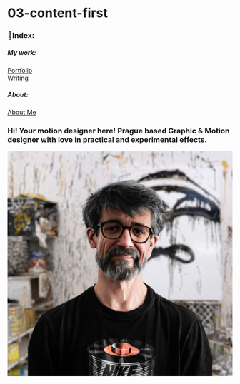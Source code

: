 # 03-content-first
### 🔗Index:

##### My work:
[Portfolio](/03-content-first/Portfolio.md)\
[Writing](/03-content-first/Writing.md)
##### About:
[About Me](About.md)

### Hi! Your motion designer here! Prague based Graphic & Motion designer with love in practical and experimental effects.
![Photography of me](/03-content-first/my-old-photo.jpg)